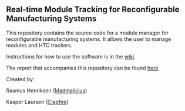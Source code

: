 ## Real-time Module Tracking for Reconfigurable Manufacturing Systems

This repository contains the source code for a module manager for reconfigurable manufacturing systems. It allows the user to manage modules and HTC trackers.

Instructions for how to use the software is in the [wiki](https://github.com/Madmalicius/RMTRMS/wiki/).

The report that accompanies this repository can be found [here](Report/Real_Time_Module_Tracking_for_Reconfigurable_Manufacturing_Systems.pdf)

Created by:

Rasmus Henriksen ([Madmalicius](https://github.com/Madmalicius/))

Kasper Laursen ([Clapfire](https://github.com/Clapfire/))
